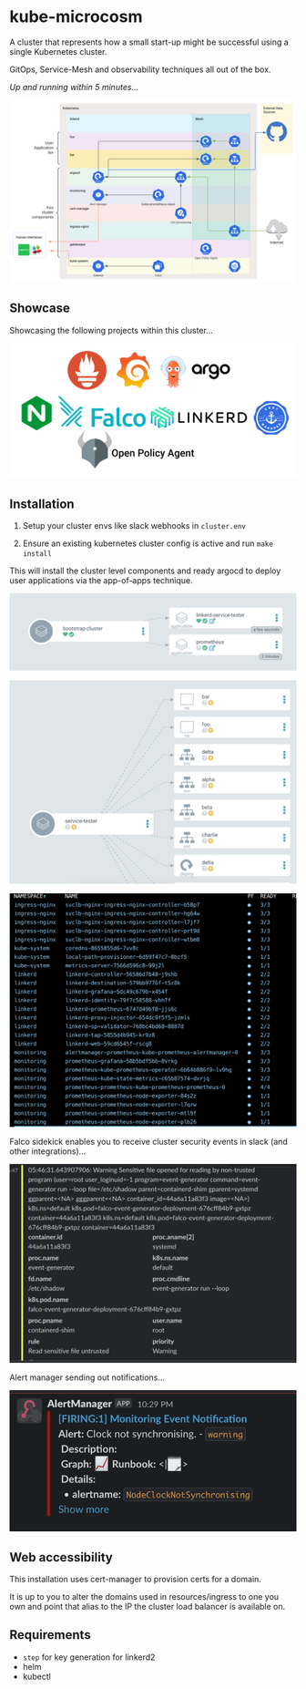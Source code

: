 # kube-microcosm

A cluster that represents how a small start-up might be successful using a single Kubernetes cluster.

GitOps, Service-Mesh and observability techniques all out of the box.

_Up and running within 5 minutes..._

![](images/diagram.svg)

## Showcase

Showcasing the following projects within this cluster...

![](images/projects.png)

## Installation

1. Setup your cluster envs like slack webhooks in `cluster.env`

2. Ensure an existing kubernetes cluster config is active and run `make install`

This will install the cluster level components and ready argocd to deploy user applications via the app-of-apps technique.

![](images/1.png)

![](images/2.png)

![](images/3.png)

Falco sidekick enables you to receive cluster security events in slack (and other integrations)...

![](images/falco.png)

Alert manager sending out notifications...

![](images/am.png)


## Web accessibility

This installation uses cert-manager to provision certs for a domain.

It is up to you to alter the domains used in resources/ingress to one you own and point that alias to the IP the cluster load balancer is available on.


## Requirements 

- `step` for key generation for linkerd2
- helm 
- kubectl
